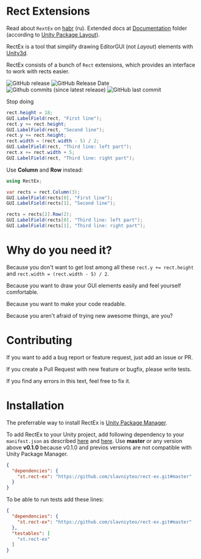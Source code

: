 # Rect Extensions

Read about `RextEx` on [habr](https://habr.com/post/340858/) (ru).
Extended docs at [Documentation](./Documentation/README.md) folder (according to [Unity Package Layout](https://docs.unity3d.com/Manual/cus-layout.html)). 

RectEx is a tool that simplify drawing EditorGUI (not *Layout*) elements with [Unity3d](https://unity3d.com). 

RectEx consists of a bunch of `Rect` extensions, which provides an interface to work with rects easier.

![GitHub release](https://img.shields.io/github/release/slavniyteo/rect-ex.svg)
![GitHub Release Date](https://img.shields.io/github/release-date/slavniyteo/rect-ex.svg)
![Github commits (since latest release)](https://img.shields.io/github/commits-since/slavniyteo/rect-ex/latest.svg)
![GitHub last commit](https://img.shields.io/github/last-commit/slavniyteo/rect-ex.svg)

Stop doing 

```csharp
rect.height = 18;
GUI.LabelField(rect, "First line");
rect.y += rect.height;
GUI.LabelField(rect, "Second line");
rect.y += rect.height;
rect.width = (rect.width - 5) / 2;
GUI.LabelField(rect, "Third line: left part");
rect.x += rect.width + 5;
GUI.LabelField(rect, "Third line: right part");
```

Use **Column** and **Row** instead:

```csharp
using RectEx;
```
```csharp
var rects = rect.Column(3);
GUI.LabelField(rects[0], "First line");
GUI.LabelField(rects[1], "Second line");

rects = rects[2].Row(2);
GUI.LabelField(rects[0], "Third line: left part");
GUI.LabelField(rects[1], "Third line: right part");
```

# Why do you need it?

Because you don't want to get lost among all these `rect.y += rect.height` and `rect.width = (rect.width - 5) / 2`.

Because you want to draw your GUI elements easily and feel yourself comfortable.

Because you want to make your code readable.

Because you aren't afraid of trying new awesome things, are you?

# Contributing

If you want to add a bug report or feature request, just add an issue or PR. 

If you create a Pull Request with new feature or bugfix, please write tests.

If you find any errors in this text, feel free to fix it.

# Installation

The preferrable way to install RectEx is [Unity Package Manager](https://docs.unity3d.com/Manual/Packages.html).

To add RectEx to your Unity project, add following dependency to your `manifest.json` as described [here](https://docs.unity3d.com/Manual/upm-dependencies.html) and [here](https://docs.unity3d.com/Manual/upm-git.html). Use **master** or any version above **v0.1.0** because v0.1.0 and previos versions are not compatible with Unity Package Manager. 

```json
{
  "dependencies": {
    "st.rect-ex": "https://github.com/slavniyteo/rect-ex.git#master"
  }
}
```

To be able to run tests add these lines:

```json
{
  "dependencies": {
    "st.rect-ex": "https://github.com/slavniyteo/rect-ex.git#master"
  },
  "testables": [
    "st.rect-ex"
  ]
}
```
